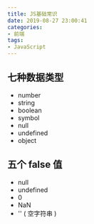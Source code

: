 ```yaml
---
title: JS基础常识
date: 2019-08-27 23:00:41
categories:
- 前端
tags:
- JavaScript
---
```


## 七种数据类型
- number 
- string 
- boolean
- symbol
- null 
- undefined
- object

## 五个 false 值
- null 
- undefined
- 0 
- NaN
- '' ( 空字符串 )